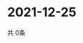 # 2021-12-25
  共 0条

  <!-- BEGIN -->
  <!-- 最后更新时间Sat Dec 25 2021 13:13:02 GMT+0000 (Coordinated Universal Time) -->
  
  <!-- END -->
  
  